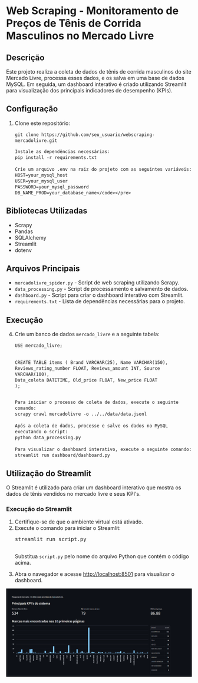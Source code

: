  <h1>Web Scraping - Monitoramento de Preços de Tênis de Corrida Masculinos no Mercado Livre</h1>
  
  <h2>Descrição</h2>
  <p>Este projeto realiza a coleta de dados de tênis de corrida masculinos do site Mercado Livre, processa esses dados, e os salva em uma base de dados MySQL. Em seguida, um dashboard interativo é criado utilizando Streamlit para visualização dos principais indicadores de desempenho (KPIs).</p>
  
  <h2>Configuração</h2>
  <ol>
    <li>Clone este repositório:</li>
    <pre><code>git clone https://github.com/seu_usuario/webscraping-mercadolivre.git</code></pre>
    
    Instale as dependências necessárias:
    pip install -r requirements.txt
    
    Crie um arquivo .env na raiz do projeto com as seguintes variáveis:
    HOST=your_mysql_host
    USER=your_mysql_user
    PASSWORD=your_mysql_password
    DB_NAME_PROD=your_database_name</code></pre>
  </ol>
  <h2>Bibliotecas Utilizadas</h2>
  <ul>
    <li>Scrapy</li>
    <li>Pandas</li>
    <li>SQLAlchemy</li>
    <li>Streamlit</li>
    <li>dotenv</li>
  </ul>

  <h2>Arquivos Principais</h2>
  <ul>
    <li><code>mercadolivre_spider.py</code> - Script de web scraping utilizando Scrapy.</li>
    <li><code>data_processing.py</code> - Script de processamento e salvamento de dados.</li>
    <li><code>dashboard.py</code> - Script para criar o dashboard interativo com Streamlit.</li>
    <li><code>requirements.txt</code> - Lista de dependências necessárias para o projeto.</li>
  </ul>
  
  <h2>Execução</h2>
  <ol start="4">
    <li>Crie um banco de dados <code>mercado_livre</code> e a seguinte tabela:</li>
    <pre><code>USE mercado_livre;

CREATE TABLE items (
  Brand VARCHAR(25),
  Name VARCHAR(150),
  Reviews_rating_number FLOAT,
  Reviews_amount INT,
  Source VARCHAR(100),
  Data_coleta DATETIME,
  Old_price FLOAT,
  New_price FLOAT
);</code></pre>
    
    Para iniciar o processo de coleta de dados, execute o seguinte comando:
    scrapy crawl mercadolivre -o ../../data/data.jsonl
    
    Após a coleta de dados, processe e salve os dados no MySQL executando o script:
    python data_processing.py
    
    Para visualizar o dashboard interativo, execute o seguinte comando:
    streamlit run dashboard/dashboard.py
  </ol>
<h2>Utilização do Streamlit</h2>
<p>
    O Streamlit é utilizado para criar um dashboard interativo que mostra os dados de tênis vendidos no mercado livre e seus KPI's.
</p>

<h3>Execução do Streamlit</h3>
<ol>
    <li>Certifique-se de que o ambiente virtual está ativado.</li>
    <li>Execute o comando para iniciar o Streamlit:
        <pre>
streamlit run script.py
        </pre>
        <p>Substitua <code>script.py</code> pelo nome do arquivo Python que contém o código acima.</p>
    </li>
    <li>Abra o navegador e acesse <a href="http://localhost:8501">http://localhost:8501</a> para visualizar o dashboard.</li>
</ol>
<img src='https://github.com/ArthurCoutinho15/WebScraping-MercadoLivre/blob/main/img/Captura%20de%20tela%202024-07-16%20232921.png'/>

